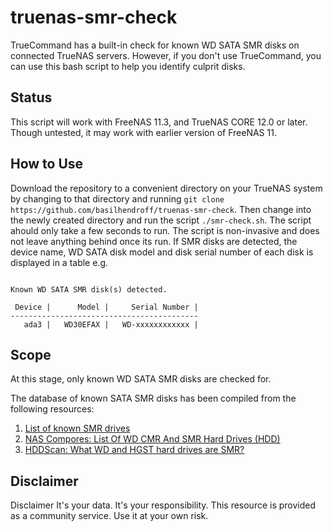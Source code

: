 # truenas-smr-check
TrueCommand has a built-in check for known WD SATA SMR disks on connected TrueNAS servers. However, if you don't use TrueCommand, you can use this bash script to help you identify culprit disks.

## Status
This script will work with FreeNAS 11.3, and TrueNAS CORE 12.0 or later. Though untested, it may work with earlier version of FreeNAS 11.

## How to Use
Download the repository to a convenient directory on your TrueNAS system by changing to that directory and running `git clone https://github.com/basilhendroff/truenas-smr-check`. Then change into the newly created directory and run the script `./smr-check.sh`. The script ahould only take a few seconds to run. The script is non-invasive and does not leave anything behind once its run. If SMR disks are detected, the device name, WD SATA disk model and disk serial number of each disk is displayed in a table e.g.
```

Known WD SATA SMR disk(s) detected.

 Device |      Model |     Serial Number |
------------------------------------------
   ada3 |   WD30EFAX |   WD-xxxxxxxxxxxx |
```

## Scope
At this stage, only known WD SATA SMR disks are checked for.

The database of known SATA SMR disks has been compiled from the following resources:
1. [List of known SMR drives](https://www.truenas.com/community/resources/list-of-known-smr-drives.141/)
2. [NAS Compores: List Of WD CMR And SMR Hard Drives (HDD)](https://nascompares.com/answer/list-of-wd-cmr-and-smr-hard-drives-hdd/)
3. [HDDScan: What WD and HGST hard drives are SMR?](https://hddscan.com/blog/2020/hdd-wd-smr.html)

## Disclaimer
Disclaimer
It's your data. It's your responsibility. This resource is provided as a community service. Use it at your own risk.
